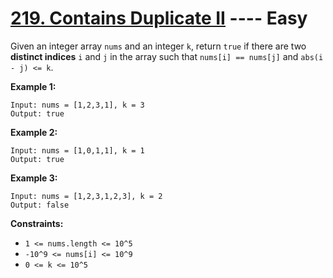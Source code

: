 # [219. Contains Duplicate II](https://leetcode.com/problems/contains-duplicate-ii/?envType=study-plan-v2&envId=top-interview-150) ---- Easy

Given an integer array `nums` and an integer `k`, return `true` if there are two **distinct indices** `i` and `j` in the array such that `nums[i] == nums[j]` and `abs(i - j) <= k`.

**Example 1:**
```
Input: nums = [1,2,3,1], k = 3
Output: true
```

**Example 2:**
```
Input: nums = [1,0,1,1], k = 1
Output: true
```

**Example 3:**
```
Input: nums = [1,2,3,1,2,3], k = 2
Output: false
```

**Constraints:**

- `1 <= nums.length <= 10^5`
- `-10^9 <= nums[i] <= 10^9`
- `0 <= k <= 10^5`
